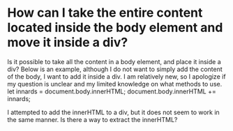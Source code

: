 
# How can I take the entire content located inside the body element and move it inside a div?

Is it possible to take all the content in a body element, and place it inside a div?
Below is an example, although I do not want to simply add the content of the body, I want to add it inside a div. I am relatively new, so I apologize if my question is unclear and my limited knowledge on what methods to use.
let innards = document.body.innerHTML;
document.body.innerHTML += innards;

I attempted to add the innerHTML to a div, but it does not seem to work in the same manner. Is there a way to extract the innerHTML?

        